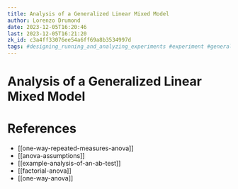 ```yaml
---
title: Analysis of a Generalized Linear Mixed Model
author: Lorenzo Drumond
date: 2023-12-05T16:20:46
last: 2023-12-05T16:21:20
zk_id: c3a4ff33076ee54a6ff69a8b3534997d
tags: #designing_running_and_analyzing_experiments #experiment #generalized #regression #nested_effects #linear_model #coursera #random_effects #rlang #mixed #fixed_effects #within_subjects #design #theory #test #week9 #statistics
---
```



# Analysis of a Generalized Linear Mixed Model

# References
- [[one-way-repeated-measures-anova]]
- [[anova-assumptions]]
- [[example-analysis-of-an-ab-test]]
- [[factorial-anova]]
- [[one-way-anova]]
